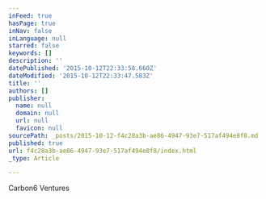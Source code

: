 ```yaml
---
inFeed: true
hasPage: true
inNav: false
inLanguage: null
starred: false
keywords: []
description: ''
datePublished: '2015-10-12T22:33:58.660Z'
dateModified: '2015-10-12T22:33:47.583Z'
title: ''
authors: []
publisher:
  name: null
  domain: null
  url: null
  favicon: null
sourcePath: _posts/2015-10-12-f4c28a3b-ae86-4947-93e7-517af494e8f8.md
published: true
url: f4c28a3b-ae86-4947-93e7-517af494e8f8/index.html
_type: Article

---
```

Carbon6 Ventures